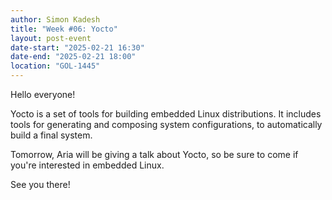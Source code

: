 ```yaml
---
author: Simon Kadesh
title: "Week #06: Yocto"
layout: post-event
date-start: "2025-02-21 16:30"
date-end: "2025-02-21 18:00"
location: "GOL-1445"
---
```


Hello everyone!

Yocto is a set of tools for building embedded Linux distributions. It includes tools for generating and composing system configurations, to automatically build a final system.

Tomorrow, Aria will be giving a talk about Yocto, so be sure to come if you're interested in embedded Linux.

See you there!
